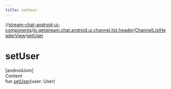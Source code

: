 ```yaml
---
title: setUser
---
```

//[stream-chat-android-ui-components](../../../index.md)/[io.getstream.chat.android.ui.channel.list.header](../index.md)/[ChannelListHeaderView](index.md)/[setUser](setUser.md)



# setUser  
[androidJvm]  
Content  
fun [setUser](setUser.md)(user: User)  




